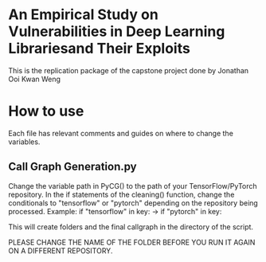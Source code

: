 # An Empirical Study on Vulnerabilities in Deep Learning Librariesand Their Exploits
This is the replication package of the capstone project done by Jonathan Ooi Kwan Weng

# How to use
Each file has relevant comments and guides on where to change the variables.
## Call Graph Generation.py
   Change the variable path in PyCG() to the path of your TensorFlow/PyTorch repository.
   In the if statements of the cleaning() function, change the conditionals to "tensorflow" or "pytorch" depending on the repository being processed.
   Example:  if "tensorflow" in key: ->  if "pytorch" in key:
   
   This will create folders and the final callgraph in the directory of the script.
   
   PLEASE CHANGE THE NAME OF THE FOLDER BEFORE YOU RUN IT AGAIN ON A DIFFERENT REPOSITORY.

